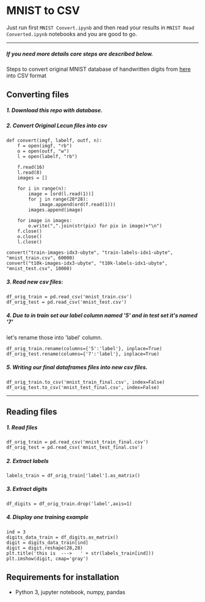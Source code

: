 # MNIST to CSV


 Just run first `MNIST Convert.ipynb` and then read your results in `MNIST Read Converted.ipynb` notebooks and you are good to go.


---------------
##### If you need more details core steps are described below.


Steps to convert original MNIST database of handwritten digits from [here](http://yann.lecun.com/exdb/mnist/) into CSV format


## Converting files

##### 1. Download this repo with database.
##### 2. Convert Original Lecun files into csv
```
def convert(imgf, labelf, outf, n):
    f = open(imgf, "rb")
    o = open(outf, "w")
    l = open(labelf, "rb")

    f.read(16)
    l.read(8)
    images = []

    for i in range(n):
        image = [ord(l.read(1))]
        for j in range(28*28):
            image.append(ord(f.read(1)))
        images.append(image)

    for image in images:
        o.write(",".join(str(pix) for pix in image)+"\n")
    f.close()
    o.close()
    l.close()

convert("train-images-idx3-ubyte", "train-labels-idx1-ubyte",
"mnist_train.csv", 60000)
convert("t10k-images-idx3-ubyte", "t10k-labels-idx1-ubyte",
"mnist_test.csv", 10000)
```
##### 3. Read new csv files:

```
df_orig_train = pd.read_csv('mnist_train.csv')
df_orig_test = pd.read_csv('mnist_test.csv')
```
##### 4. Due to in train set our label column named '5' and in test set it's named '7'
let's  rename those into 'label' column.
```
df_orig_train.rename(columns={'5':'label'}, inplace=True)
df_orig_test.rename(columns={'7':'label'}, inplace=True)
```
##### 5. Writing our final dataframes files into new csv files.
```
df_orig_train.to_csv('mnist_train_final.csv', index=False)
df_orig_test.to_csv('mnist_test_final.csv', index=False)
```

---
## Reading files

##### 1. Read files

```
df_orig_train = pd.read_csv('mnist_train_final.csv')
df_orig_test = pd.read_csv('mnist_test_final.csv')
```

##### 2. Extract labels
```
labels_train = df_orig_train['label'].as_matrix()
```

##### 3. Extract digits

```
df_digits = df_orig_train.drop('label',axis=1)
```

##### 4. Display one training example

```
ind = 3
digits_data_train = df_digits.as_matrix()
digit = digits_data_train[ind]
digit = digit.reshape(28,28)
plt.title('this is  --->   ' + str(labels_train[ind]))
plt.imshow(digit, cmap='gray')
```

## **Requirements for installation**
- Python 3, jupyter notebook, numpy, pandas
<br><br>

